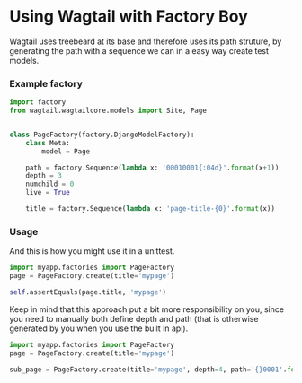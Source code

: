 # Using Wagtail with Factory Boy

Wagtail uses treebeard at its base and therefore uses its path struture, by generating the path with a sequence we can in a easy way create test models.

### Example factory

```python
import factory
from wagtail.wagtailcore.models import Site, Page


class PageFactory(factory.DjangoModelFactory):
    class Meta:
        model = Page

    path = factory.Sequence(lambda x: '00010001{:04d}'.format(x+1))
    depth = 3
    numchild = 0
    live = True

    title = factory.Sequence(lambda x: 'page-title-{0}'.format(x))
```

### Usage

And this is how you might use it in a unittest.

```python
import myapp.factories import PageFactory
page = PageFactory.create(title='mypage')

self.assertEquals(page.title, 'mypage')
```

Keep in mind that this approach put a bit more responsibility on you, since you need to manually both define depth and path (that is otherwise generated by you when you use the built in api).

```python
import myapp.factories import PageFactory
page = PageFactory.create(title='mypage')

sub_page = PageFactory.create(title='mypage', depth=4, path='{}0001'.format(page.path))
```
